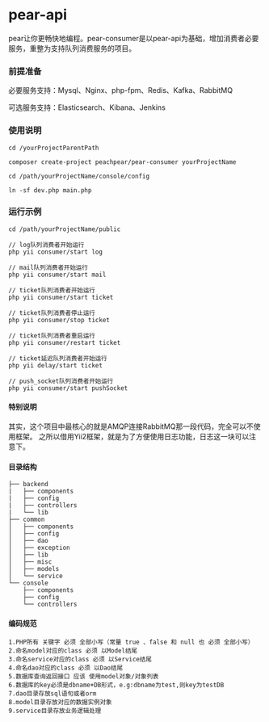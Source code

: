 # pear-api
pear让你更畅快地编程。pear-consumer是以pear-api为基础，增加消费者必要服务，重整为支持队列消费服务的项目。

### 前提准备

必要服务支持：Mysql、Nginx、php-fpm、Redis、Kafka、RabbitMQ

可选服务支持：Elasticsearch、Kibana、Jenkins

### 使用说明

```
cd /yourProjectParentPath

composer create-project peachpear/pear-consumer yourProjectName

cd /path/yourProjectName/console/config

ln -sf dev.php main.php
```

### 运行示例
```
cd /path/yourProjectName/public

// log队列消费者开始运行
php yii consumer/start log

// mail队列消费者开始运行
php yii consumer/start mail

// ticket队列消费者开始运行
php yii consumer/start ticket

// ticket队列消费者停止运行
php yii consumer/stop ticket

// ticket队列消费者重启运行
php yii consumer/restart ticket

// ticket延迟队列消费者开始运行
php yii delay/start ticket

// push_socket队列消费者开始运行
php yii consumer/start pushSocket
```

#### 特别说明
其实，这个项目中最核心的就是AMQP连接RabbitMQ那一段代码，完全可以不使用框架。
之所以借用Yii2框架，就是为了方便使用日志功能，日志这一块可以注意下。

#### 目录结构
```
├── backend
|   ├── components
|   ├── config
|   ├── controllers
|   └── lib
├── common
│   ├── components
│   ├── config
│   ├── dao
│   ├── exception
│   ├── lib
│   ├── misc
│   ├── models
│   └── service
└── console
    ├── components
    ├── config
    └── controllers    
```

#### 编码规范
```
1.PHP所有 关键字 必须 全部小写（常量 true 、false 和 null 也 必须 全部小写）
2.命名model对应的class 必须 以Model结尾
3.命名service对应的class 必须 以Service结尾
4.命名dao对应的class 必须 以Dao结尾
5.数据库查询返回接口 应该 使用model对象/对象列表
6.数据库的key必须是dbname+DB形式，e.g:dbname为test,则key为testDB
7.dao目录存放sql语句或者orm
8.model目录存放对应的数据实例对象
9.service目录存放业务逻辑处理
```